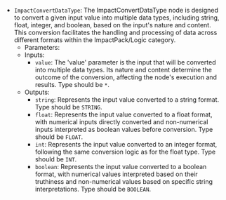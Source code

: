 - `ImpactConvertDataType`: The ImpactConvertDataType node is designed to convert a given input value into multiple data types, including string, float, integer, and boolean, based on the input's nature and content. This conversion facilitates the handling and processing of data across different formats within the ImpactPack/Logic category.
    - Parameters:
    - Inputs:
        - `value`: The 'value' parameter is the input that will be converted into multiple data types. Its nature and content determine the outcome of the conversion, affecting the node's execution and results. Type should be `*`.
    - Outputs:
        - `string`: Represents the input value converted to a string format. Type should be `STRING`.
        - `float`: Represents the input value converted to a float format, with numerical inputs directly converted and non-numerical inputs interpreted as boolean values before conversion. Type should be `FLOAT`.
        - `int`: Represents the input value converted to an integer format, following the same conversion logic as for the float type. Type should be `INT`.
        - `boolean`: Represents the input value converted to a boolean format, with numerical values interpreted based on their truthiness and non-numerical values based on specific string interpretations. Type should be `BOOLEAN`.
